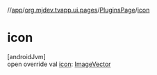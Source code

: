 //[app](../../../index.md)/[org.mjdev.tvapp.ui.pages](../index.md)/[PluginsPage](index.md)/[icon](icon.md)

# icon

[androidJvm]\
open override val [icon](icon.md): [ImageVector](https://developer.android.com/reference/kotlin/androidx/compose/ui/graphics/vector/ImageVector.html)
